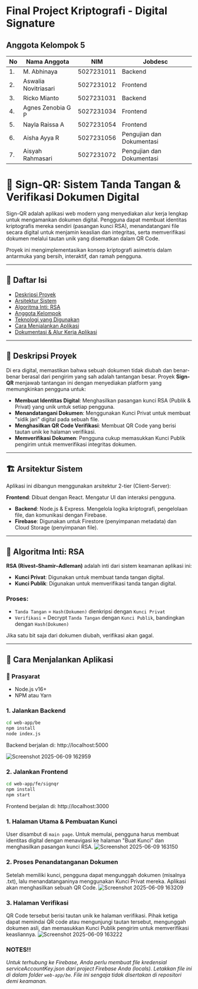 # Final Project Kriptografi - Digital Signature

## Anggota Kelompok 5

| No | Nama Anggota        | NIM           | Jobdesc                          |
|----|---------------------|---------------|----------------------------------|
| 1. | M. Abhinaya         | 5027231011    | Backend                          |
| 2. | Aswalia Novitriasari| 5027231012    | Frontend                         |
| 3. | Ricko Mianto        | 5027231031    | Backend                          |
| 4. | Agnes Zenobia G P   | 5027231034    | Frontend                         |
| 5. | Nayla Raissa A      | 5027231054    | Frontend                         |
| 6. | Aisha Ayya R        | 5027231056    | Pengujian dan Dokumentasi        |
| 7. | Aisyah Rahmasari    | 5027231072    | Pengujian dan Dokumentasi        |


# 📄 Sign-QR: Sistem Tanda Tangan & Verifikasi Dokumen Digital

Sign-QR adalah aplikasi web modern yang menyediakan alur kerja lengkap untuk mengamankan dokumen digital. Pengguna dapat membuat identitas kriptografis mereka sendiri (pasangan kunci RSA), menandatangani file secara digital untuk menjamin keaslian dan integritas, serta memverifikasi dokumen melalui tautan unik yang disematkan dalam QR Code.

Proyek ini mengimplementasikan konsep kriptografi asimetris dalam antarmuka yang bersih, interaktif, dan ramah pengguna.

---

## 📑 Daftar Isi

- [Deskripsi Proyek](#deskripsi-proyek)
- [Arsitektur Sistem](#arsitektur-sistem)
- [Algoritma Inti: RSA](#algoritma-inti-rsa)
- [Anggota Kelompok](#anggota-kelompok)
- [Teknologi yang Digunakan](#teknologi-yang-digunakan)
- [Cara Menjalankan Aplikasi](#cara-menjalankan-aplikasi)
- [Dokumentasi & Alur Kerja Aplikasi](#dokumentasi--alur-kerja-aplikasi)

---

## 🧩 Deskripsi Proyek

Di era digital, memastikan bahwa sebuah dokumen tidak diubah dan benar-benar berasal dari pengirim yang sah adalah tantangan besar. Proyek **Sign-QR** menjawab tantangan ini dengan menyediakan platform yang memungkinkan pengguna untuk:

- **Membuat Identitas Digital**: Menghasilkan pasangan kunci RSA (Publik & Privat) yang unik untuk setiap pengguna.
- **Menandatangani Dokumen**: Menggunakan Kunci Privat untuk membuat "sidik jari" digital pada sebuah file.
- **Menghasilkan QR Code Verifikasi**: Membuat QR Code yang berisi tautan unik ke halaman verifikasi.
- **Memverifikasi Dokumen**: Pengguna cukup memasukkan Kunci Publik pengirim untuk memverifikasi integritas dokumen.

---

## 🏗️ Arsitektur Sistem

Aplikasi ini dibangun menggunakan arsitektur 2-tier (Client-Server):

 **Frontend**: Dibuat dengan React. Mengatur UI dan interaksi pengguna.
- **Backend**: Node.js & Express. Mengelola logika kriptografi, pengelolaan file, dan komunikasi dengan Firebase.
- **Firebase**: Digunakan untuk Firestore (penyimpanan metadata) dan Cloud Storage (penyimpanan file).

---

## 🔐 Algoritma Inti: RSA

**RSA (Rivest–Shamir–Adleman)** adalah inti dari sistem keamanan aplikasi ini:

- **Kunci Privat**: Digunakan untuk membuat tanda tangan digital.
- **Kunci Publik**: Digunakan untuk memverifikasi tanda tangan digital.
  
### Proses:

- `Tanda Tangan` = `Hash(Dokumen)` dienkripsi dengan `Kunci Privat`
- `Verifikasi` = Decrypt `Tanda Tangan` dengan `Kunci Publik`, bandingkan dengan `Hash(Dokumen)`

Jika satu bit saja dari dokumen diubah, verifikasi akan gagal.

---

## 🚀 Cara Menjalankan Aplikasi

### 🔧 Prasyarat

- Node.js v16+
- NPM atau Yarn

### 1. Jalankan Backend

```bash
cd web-app/be
npm install
node index.js
```
Backend berjalan di: http://localhost:5000

![Screenshot 2025-06-09 162959](https://github.com/user-attachments/assets/f8a3f14a-f463-4447-801b-4b8c120fdb60)

### 2. Jalankan Frontend

```bash
cd web-app/fe/signqr
npm install
npm start
```
Frontend berjalan di: http://localhost:3000
### 1. Halaman Utama & Pembuatan Kunci
User disambut di `main page`. Untuk memulai, pengguna harus membuat identitas digital dengan menavigasi ke halaman "Buat Kunci" dan menghasilkan pasangan kunci RSA.
![Screenshot 2025-06-09 163150](https://github.com/user-attachments/assets/4a6e4de0-6791-434b-94d6-43fa69e3d591)

### 2. Proses Penandatanganan Dokumen
Setelah memiliki kunci, pengguna dapat mengunggah dokumen (misalnya .txt), lalu menandatanganinya menggunakan Kunci Privat mereka. Aplikasi akan menghasilkan sebuah QR Code.
![Screenshot 2025-06-09 163209](https://github.com/user-attachments/assets/ed2e8f1e-d75b-467d-8de5-97758ba801f8)

### 3. Halaman Verifikasi
QR Code tersebut berisi tautan unik ke halaman verifikasi. Pihak ketiga dapat memindai QR code atau mengunjungi tautan tersebut, mengunggah dokumen asli, dan memasukkan Kunci Publik pengirim untuk memverifikasi keasliannya.
![Screenshot 2025-06-09 163222](https://github.com/user-attachments/assets/2d432243-2eff-490c-8184-29915844e25f)


### NOTES!! 
_Untuk terhubung ke Firebase, Anda perlu membuat file kredensial serviceAccountKey.json dari project Firebase Anda (locals). Letakkan file ini di dalam folder `web-app/be`. File ini sengaja tidak disertakan di repositori demi keamanan._
